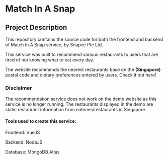 # Match In A Snap

## Project Description

This repository contains the source code for both the frontend and backend of Match In A Snap service, by Snapee Pte
Ltd.

This service was built to recommend various restaurants to users that are tired of not knowing what to eat every day.

The website recommends the nearest restaurants base on the **(Singapore)** postal code and dietary preferences entered
by users. Check it out here!

### Disclaimer

The recommendation service does not work on the demo website as this service is no longer running. The restaurants
displayed in the demo are static restaurant information from eateries/restaurants in Singapore.

#### Tools used to create this service:

Frontend: VueJS

Backend: NodeJS

Database: MongoDB Atlas
